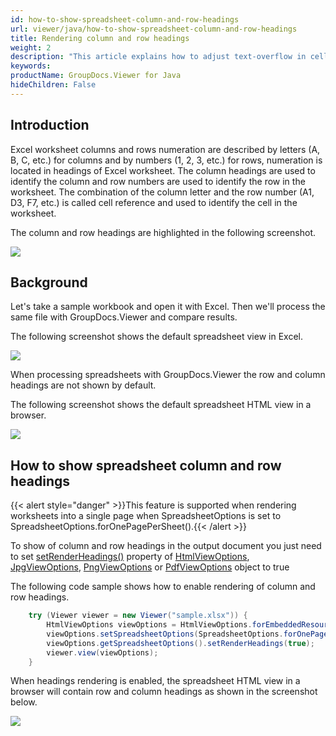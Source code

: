 ```yaml
---
id: how-to-show-spreadsheet-column-and-row-headings
url: viewer/java/how-to-show-spreadsheet-column-and-row-headings
title: Rendering column and row headings
weight: 2
description: "This article explains how to adjust text-overflow in cells when viewing Spreadsheets with GroupDocs.Viewer within your Java applications."
keywords: 
productName: GroupDocs.Viewer for Java
hideChildren: False
---
```

## Introduction

Excel worksheet columns and rows numeration are described by letters (A, B, C, etc.) for columns and by numbers (1, 2, 3, etc.) for rows, numeration is located in headings of Excel worksheet. The column headings are used to identify the column and row numbers are used to identify the row in the worksheet. The combination of the column letter and the row number (A1, D3, F7, etc.) is called cell reference and used to identify the cell in the worksheet. 

The column and row headings are highlighted in the following screenshot. 

![](/viewer/java/images/how-to-show-spreadsheet-column-and-row-headings.png)

## Background

Let's take a sample workbook and open it with Excel. Then we'll process the same file with GroupDocs.Viewer and compare results.

The following screenshot shows the default spreadsheet view in Excel.

![](/viewer/java/images/how-to-show-spreadsheet-column-and-row-headings_1.png)

When processing spreadsheets with GroupDocs.Viewer the row and column headings are not shown by default.

The following screenshot shows the default spreadsheet HTML view in a browser. 

![](/viewer/java/images/how-to-show-spreadsheet-column-and-row-headings_2.png)

## How to show spreadsheet column and row headings

{{< alert style="danger" >}}This feature is supported when rendering worksheets into a single page when SpreadsheetOptions is set to SpreadsheetOptions.forOnePagePerSheet().{{< /alert >}}

To show of column and row headings in the output document you just need to set [setRenderHeadings()](https://reference.groupdocs.com/viewer/java/com.groupdocs.viewer.options/SpreadsheetOptions#setRenderHeadings(boolean)) property of [HtmlViewOptions](https://reference.groupdocs.com/viewer/java/com.groupdocs.viewer.options/HtmlViewOptions), [JpgViewOptions](https://reference.groupdocs.com/viewer/java/com.groupdocs.viewer.options/JpgViewOptions), [PngViewOptions](https://reference.groupdocs.com/viewer/java/com.groupdocs.viewer.options/PngViewOptions) or [PdfViewOptions](https://reference.groupdocs.com/viewer/java/com.groupdocs.viewer.options/PdfViewOptions) object to true

The following code sample shows how to enable rendering of column and row headings.

```java
    try (Viewer viewer = new Viewer("sample.xlsx")) {
        HtmlViewOptions viewOptions = HtmlViewOptions.forEmbeddedResources();
        viewOptions.setSpreadsheetOptions(SpreadsheetOptions.forOnePagePerSheet());
        viewOptions.getSpreadsheetOptions().setRenderHeadings(true);
        viewer.view(viewOptions);
    }
```

When headings rendering is enabled, the spreadsheet HTML view in a browser will contain row and column headings as shown in the screenshot below.

![](/viewer/java/images/how-to-show-spreadsheet-column-and-row-headings_3.png)
